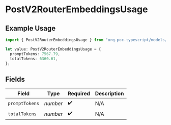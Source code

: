 # PostV2RouterEmbeddingsUsage

## Example Usage

```typescript
import { PostV2RouterEmbeddingsUsage } from "orq-poc-typescript/models/operations";

let value: PostV2RouterEmbeddingsUsage = {
  promptTokens: 7567.79,
  totalTokens: 6360.61,
};
```

## Fields

| Field              | Type               | Required           | Description        |
| ------------------ | ------------------ | ------------------ | ------------------ |
| `promptTokens`     | *number*           | :heavy_check_mark: | N/A                |
| `totalTokens`      | *number*           | :heavy_check_mark: | N/A                |